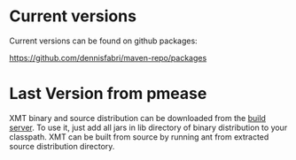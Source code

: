 # Current versions 

Current versions can be found on github packages:

<https://github.com/dennisfabri/maven-repo/packages>

# Last Version from pmease

XMT binary and source distribution can be downloaded from the [build server](http://build.pmease.com/build/43.latest). To use it, just add all jars in lib directory of binary distribution to your classpath. XMT can be built from source by running ant from extracted source distribution directory.